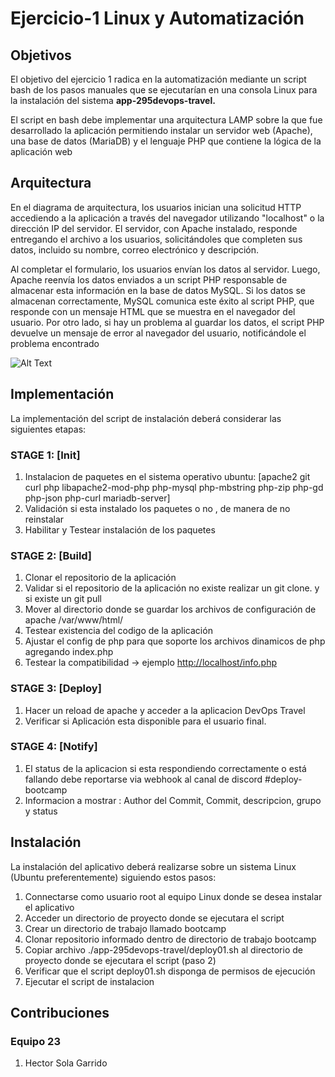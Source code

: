 # **Ejercicio-1 Linux y Automatización**
## **Objetivos**
El objetivo del ejercicio 1 radica en la automatización mediante un script bash de los pasos manuales que se ejecutarían en una consola Linux para la instalación del sistema **app-295devops-travel.**

El script en bash debe implementar una arquitectura LAMP sobre la que fue desarrollado la aplicación permitiendo instalar un servidor web (Apache), una base de datos (MariaDB) y el lenguaje PHP que contiene la lógica de la aplicación web
## **Arquitectura**
En el diagrama de arquitectura, los usuarios inician una solicitud HTTP accediendo a la aplicación a través del navegador utilizando "localhost" o la dirección IP del servidor. El servidor, con Apache instalado, responde entregando el archivo a los usuarios, solicitándoles que completen sus datos, incluido su nombre, correo electrónico y descripción.

Al completar el formulario, los usuarios envían los datos al servidor. Luego, Apache reenvía los datos enviados a un script PHP responsable de almacenar esta información en la base de datos MySQL. Si los datos se almacenan correctamente, MySQL comunica este éxito al script PHP, que responde con un mensaje HTML que se muestra en el navegador del usuario. Por otro lado, si hay un problema al guardar los datos, el script PHP devuelve un mensaje de error al navegador del usuario, notificándole el problema encontrado

![Alt Text](Aspose.Words.208a4e9b-c58e-4011-955a-66c7bfa7ff34.001.png)

## **Implementación**
La implementación del script de instalación deberá considerar las siguientes etapas:

### STAGE 1: [Init]

1. Instalacion de paquetes en el sistema operativo ubuntu: [apache2 git curl php libapache2-mod-php php-mysql php-mbstring php-zip php-gd php-json php-curl mariadb-server]
1. Validación si esta instalado los paquetes o no , de manera de no reinstalar
1. Habilitar y Testear instalación de los paquetes

### STAGE 2: [Build]

1. Clonar el repositorio de la aplicación
1. Validar si el repositorio de la aplicación no existe realizar un git clone. y si existe un git pull
1. Mover al directorio donde se guardar los archivos de configuración de apache /var/www/html/
1. Testear existencia del codigo de la aplicación
1. Ajustar el config de php para que soporte los archivos dinamicos de php agregando index.php
1. Testear la compatibilidad -> ejemplo <http://localhost/info.php>

### STAGE 3: [Deploy]

1. Hacer un reload de apache y acceder a la aplicacion DevOps Travel
1. Verificar si Aplicación esta disponible para el usuario final.

### STAGE 4: [Notify]

1. El status de la aplicacion si esta respondiendo correctamente o está fallando debe reportarse via webhook al canal de discord #deploy-bootcamp
1. Informacion a mostrar : Author del Commit, Commit, descripcion, grupo y status

## **Instalación**
La instalación del aplicativo deberá realizarse sobre un sistema Linux (Ubuntu preferentemente) siguiendo estos pasos:

1) Connectarse como usuario root al equipo Linux donde se desea instalar el aplicativo
1) Acceder un directorio de proyecto donde se ejecutara el script
1) Crear un directorio de trabajo llamado bootcamp
1) Clonar repositorio informado dentro de directorio de trabajo bootcamp
1) Copiar archivo ./app-295devops-travel/deploy01.sh al directorio de proyecto  donde se ejecutara el script (paso 2)
1) Verificar que el script deploy01.sh disponga de permisos de ejecución
1) Ejecutar el script de instalacion

## **Contribuciones**

### **Equipo 23**

1. Hector Sola Garrido

